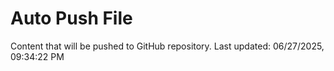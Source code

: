 # Auto Push File

Content that will be pushed to GitHub repository.
Last updated: 06/27/2025, 09:34:22 PM
